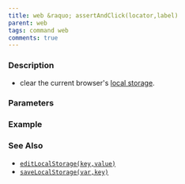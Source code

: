 ```yaml
---
title: web &raquo; assertAndClick(locator,label)
parent: web
tags: command web
comments: true
---
```


### Description

- clear the current browser's [local storage](https://en.wikipedia.org/wiki/Web_storage#Local_and_session_storage).

### Parameters

### Example

### See Also

- [`editLocalStorage(key,value)`](editLocalStorage(key,value).html)
- [`saveLocalStorage(var,key)`](saveLocalStorage(var,key).html)